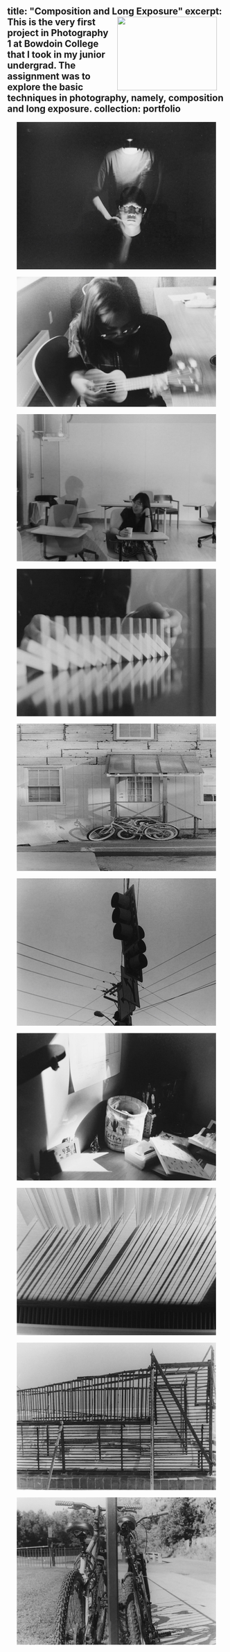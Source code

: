 title: "Composition and Long Exposure"
excerpt: <img src='/images/E1.png' width='230' height='170' align="right" hspace="20"> This is the very first project in Photography 1 at Bowdoin College that I took in my junior undergrad. The assignment was to explore the basic techniques in photography, namely, composition and long exposure. 
collection: portfolio
---


<p align="center">
  <img src="/images/E1.JPG" width="460" height="340" >
</p>

<p align="center">
  <img src="/images/E2.JPG" width="460" height="300">
</p>

<p align="center">
  <img src="/images/E3.JPG" width="460" height="340">
</p>

<p align="center">
  <img src="/images/E4.JPG" width="460" height="340">
</p>

<p align="center">
  <img src="/images/E5.JPG" width="460" height="340">
</p>

<p align="center">
  <img src="/images/E6.JPG" width="460" height="340">
</p>

<p align="center">
  <img src="/images/E7.JPG" width="460" height="340">
</p>

<p align="center">
  <img src="/images/E8.JPG" width="460" height="340">
</p>

<p align="center">
  <img src="/images/E9.JPG" width="460" height="340">
</p>

<p align="center">
  <img src="/images/E10.JPG" width="460" height="340">
</p>
